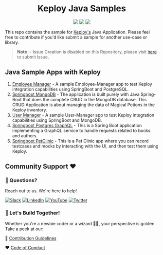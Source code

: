 <h1 align="center"> Keploy Java Samples </h1>
<p align="center">

  <a href="CODE_OF_CONDUCT.md" alt="Contributions welcome">
    <img src="https://img.shields.io/badge/Contributions-Welcome-brightgreen?logo=github" /></a>
    
  <a href="https://join.slack.com/t/keploy/shared_invite/zt-357qqm9b5-PbZRVu3Yt2rJIa6ofrwWNg" alt="Slack">
    <img src="https://github.com/keploy/samples-go/blob/main/.github/slack.svg?raw=true" /></a>
    
  <a href="https://opensource.org/licenses/Apache-2.0" alt="License">
    <img src="https://github.com/keploy/samples-go/blob/main/.github/License-Apache_2.0-blue.svg?raw=true" /></a> 
</p>

This repo contains the sample for [Keploy's](https://keploy.io) Java Application. Please feel free to contribute if you'd like submit a sample for another use-case or library.

> **Note** :- Issue Creation is disabled on this Repository, please visit [here](https://github.com/keploy/keploy/issues/new/choose) to submit Issue.

## Java Sample Apps with Keploy

1. [Employee Manager](https://github.com/keploy/samples-java/tree/main/employee-manager) - A sample Employee-Manager app to test Keploy integration capabilities using SpringBoot and PostgreSQL.
2. [Springboot MongoDB](https://github.com/keploy/samples-java/tree/main/spring-boot-mongo) - The application is built purely with Java Spring-Boot that does the complete CRUD in the MongoDB database. This CRUD Application is about managing the data of Magical Potions in the Keploy inventory.
3. [User Manager](https://github.com/keploy/samples-java/tree/main/user-manager) - A sample User-Manager app to test Keploy integration capabilities using SpringBoot and MongoDB.
4. [Springboot Postgres GraphQL](https://github.com/keploy/samples-java/tree/main/spring-boot-postgres-graphql) - This is a Spring Boot application implementing a GraphQL service to handle requests related to books and authors.
5. [Springboot PetClinic](https://github.com/keploy/samples-java/tree/main/spring-petclinic) - This is a Pet Clinic app where you can record testcases and mocks by interacting with the UI, and then test them using Keploy.

## Community Support ❤️

### 🤔 Questions?

Reach out to us. We're here to help!

[![Slack](https://img.shields.io/badge/Slack-4A154B?style=for-the-badge&logo=slack&logoColor=white)](https://join.slack.com/t/keploy/shared_invite/zt-357qqm9b5-PbZRVu3Yt2rJIa6ofrwWNg)
[![LinkedIn](https://img.shields.io/badge/linkedin-%230077B5.svg?style=for-the-badge&logo=linkedin&logoColor=white)](https://www.linkedin.com/company/keploy/)
[![YouTube](https://img.shields.io/badge/YouTube-%23FF0000.svg?style=for-the-badge&logo=YouTube&logoColor=white)](https://www.youtube.com/channel/UC6OTg7F4o0WkmNtSoob34lg)
[![Twitter](https://img.shields.io/badge/Twitter-%231DA1F2.svg?style=for-the-badge&logo=Twitter&logoColor=white)](https://twitter.com/Keployio)

### 💖 Let's Build Together!

Whether you're a newbie coder or a wizard 🧙‍♀️, your perspective is golden. Take a peek at our:

📜 [Contribution Guidelines](https://github.com/keploy/keploy/blob/main/CONTRIBUTING.md)

❤️ [Code of Conduct](https://github.com/keploy/keploy/blob/main/CODE_OF_CONDUCT.md)
